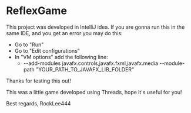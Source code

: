 # ReflexGame

This project was developed in IntelliJ idea. If you are gonna run this in the same IDE, and you get an error
you may do this: 
* Go to "Run" 
* Go to "Edit configurations" 
* In "VM options" add the following line: 
	* --add-modules javafx.controls,javafx.fxml,javafx.media --module-path "YOUR_PATH_TO_JAVAFX_LIB_FOLDER"

Thanks for testing this out!

This was a little game developed using Threads, hope it's useful for you!

Best regards, RockLee444